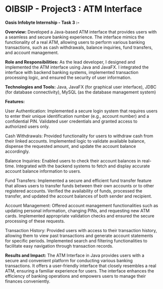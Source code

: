 # OIBSIP - Project3 : ATM Interface 

__Oasis Infobyte Internship - Task 3 :-__

__Overview:__ Developed a Java-based ATM interface that provides users with a seamless and secure banking experience. The interface mimics the functionality of a real ATM, allowing users to perform various banking transactions, such as cash withdrawals, balance inquiries, fund transfers, and account management.

__Role and Responsibilities:__ As the lead developer, I designed and implemented the ATM interface using Java and JavaFX. I integrated the interface with backend banking systems, implemented transaction processing logic, and ensured the security of user information.

__Technologies and Tools:__ Java, JavaFX (for graphical user interface), JDBC (for database connectivity), MySQL (as the database management system)

__Features:__

User Authentication: Implemented a secure login system that requires users to enter their unique identification number (e.g., account number) and a confidential PIN. Validated user credentials and granted access to authorized users only.

Cash Withdrawals: Provided functionality for users to withdraw cash from their linked accounts. Implemented logic to validate available balance, dispense the requested amount, and update the account balance accordingly.

Balance Inquiries: Enabled users to check their account balances in real-time. Integrated with the backend systems to fetch and display accurate account balance information to users.

Fund Transfers: Implemented a secure and efficient fund transfer feature that allows users to transfer funds between their own accounts or to other registered accounts. Verified the availability of funds, processed the transfer, and updated the account balances of both sender and recipient.

Account Management: Offered account management functionalities such as updating personal information, changing PINs, and requesting new ATM cards. Implemented appropriate validation checks and ensured the secure processing of these requests.

Transaction History: Provided users with access to their transaction history, allowing them to view past transactions and generate account statements for specific periods. Implemented search and filtering functionalities to facilitate easy navigation through transaction records.

__Results and Impact:__ The ATM Interface in Java provides users with a secure and convenient platform for conducting various banking transactions. It offers a user-friendly interface that closely resembles a real ATM, ensuring a familiar experience for users. The interface enhances the efficiency of banking operations and empowers users to manage their finances conveniently.
